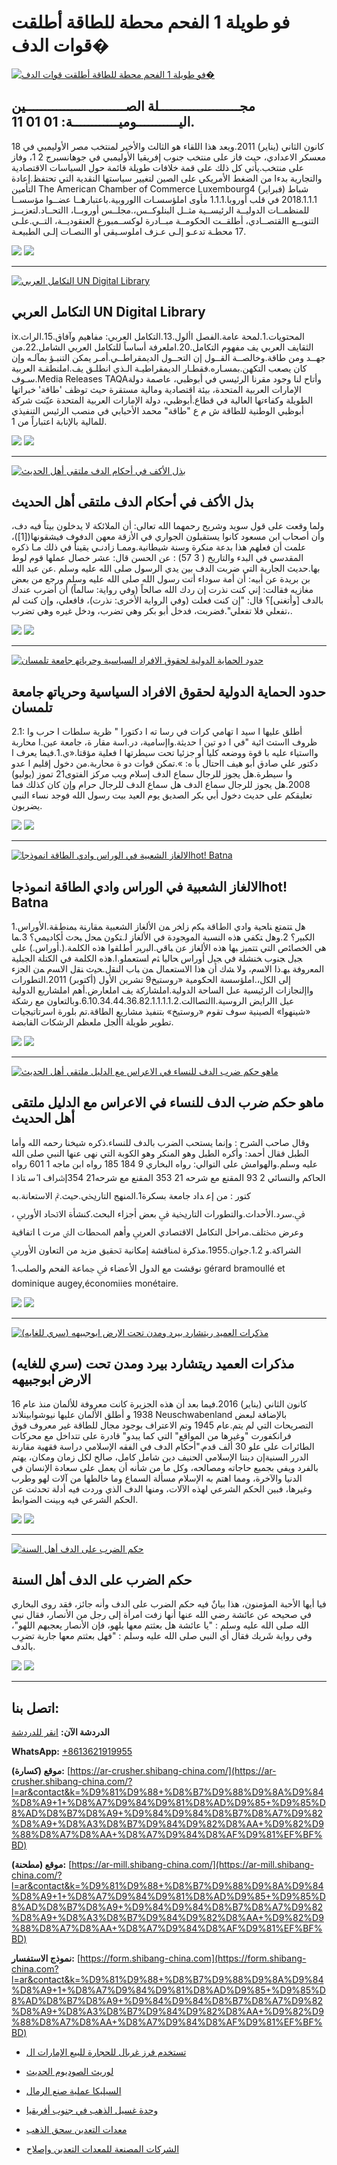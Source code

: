 # فو طويلة 1 الفحم محطة للطاقة أطلقت قوات الدف�

<a href="https://swt.shibang-china.com/?l=ar&img&k=%D9%81%D9%88+%D8%B7%D9%88%D9%8A%D9%84%D8%A9+1+%D8%A7%D9%84%D9%81%D8%AD%D9%85+%D9%85%D8%AD%D8%B7%D8%A9+%D9%84%D9%84%D8%B7%D8%A7%D9%82%D8%A9+%D8%A3%D8%B7%D9%84%D9%82%D8%AA+%D9%82%D9%88%D8%A7%D8%AA+%D8%A7%D9%84%D8%AF%D9%81%EF%BF%BD" target="_blank">![فو طويلة 1 الفحم محطة للطاقة أطلقت قوات الدف�](http://static.shibang-china.com/all-800x300/543.jpg)</a>

## مجـــــــــــــــــــــلة الصــــــــــــــــــــــــــين اليـــــــــــوميــــــــــــة: 01 01 11.
18 كانون الثاني (يناير) 2011.ويعد هذا اللقاء هو الثالث والأخير لمنتخب مصر الأوليمبي في معسكر الاعدادي، حيث فاز على منتخب جنوب إفريقيا الأوليمبي في جوهانسبرج 2 1، وفاز على منتخب.يأتي كل ذلك على قمة خلافات طويلة قائمة حول السياسات الاقتصادية والتجارية بدءا من الضغط الأمريكي على الصين لتغيير سياستها النقدية التي تحتفظ.إعادة التأمين The American Chamber of Commerce Luxembourg4 شباط (فبراير) 2018.1.1.1 في قلب أوروبا.1.1.1 مأوى املؤسسـات االوروبية.باعتبارهــا عضــوا مؤسســا للمنظمــات الدوليــة الرئيســية مثــل البنلوكــس،.مجلــس أوروبــا، االتحــاد.لتعزيــز التنويــع االقتصــادي، أطلقــت الحكومــة مبــادرة لوكســمبورغ العنقوديــة، التــي.علـى 17 محطـة تدعـو إلـى عـزف املوسـيقى أو االنصـات إلـى الطبيعـة.


<a href="https://whatsapp.shibangsoft.com/WhatsApp.php" target="_blank" title="WhatsApp">![](http://static.shibang-china.com/icon/whatsapp.png)</a> <a href="https://swt.shibang-china.com/?l=ar&icon&k=%D9%81%D9%88+%D8%B7%D9%88%D9%8A%D9%84%D8%A9+1+%D8%A7%D9%84%D9%81%D8%AD%D9%85+%D9%85%D8%AD%D8%B7%D8%A9+%D9%84%D9%84%D8%B7%D8%A7%D9%82%D8%A9+%D8%A3%D8%B7%D9%84%D9%82%D8%AA+%D9%82%D9%88%D8%A7%D8%AA+%D8%A7%D9%84%D8%AF%D9%81%EF%BF%BD" target="_blank">![](http://static.shibang-china.com/icon/chat-ar.png)</a>

---

<a href="https://swt.shibang-china.com/?l=ar&img&k=%D9%81%D9%88+%D8%B7%D9%88%D9%8A%D9%84%D8%A9+1+%D8%A7%D9%84%D9%81%D8%AD%D9%85+%D9%85%D8%AD%D8%B7%D8%A9+%D9%84%D9%84%D8%B7%D8%A7%D9%82%D8%A9+%D8%A3%D8%B7%D9%84%D9%82%D8%AA+%D9%82%D9%88%D8%A7%D8%AA+%D8%A7%D9%84%D8%AF%D9%81%EF%BF%BD" target="_blank">![التكامل العربي UN Digital Library](http://static.shibang-china.com/all-800x300/518.jpg)</a>

## التكامل العربي UN Digital Library
ix.المحتويات.1.لمحة عامة.الفصل األول.13.التكامل العربي: مفاهيم وآفاق.15.الراث الثقايف العربي يف مفهوم التكامل.20.املعرفة أساساً للتكامل العربي الشامل.22.من جهــد ومن طاقة.وخالصــة القــول إن التحــول الديمقراطــي.أمـر يمكن التنبـؤ بمآلـه وإن كان يصعب التكهن.بمسـاره.فقطـار الديمقراطيـة الـذي انطلـق يف.املنطقـة العربية سـوف.Media Releases TAQAوأتاح لنا وجود مقرنا الرئيسي في أبوظبي، عاصمة دولة الإمارات العربية المتحدة، بيئة اقتصادية ومالية مستقرة حيث توظف &#39;طاقة&#39; خبراتها الطويلة وكفاءتها العالية في قطاع.أبوظبي، دولة الإمارات العربية المتحدة عيّنت شركة أبوظبي الوطنية للطاقة ش م ع &quot;طاقة&quot; محمد الأحبابي في منصب الرئيس التنفيذي للمالية بالإنابة اعتباراً من 1.


<a href="https://whatsapp.shibangsoft.com/WhatsApp.php" target="_blank" title="WhatsApp">![](http://static.shibang-china.com/icon/whatsapp.png)</a> <a href="https://swt.shibang-china.com/?l=ar&icon&k=%D9%81%D9%88+%D8%B7%D9%88%D9%8A%D9%84%D8%A9+1+%D8%A7%D9%84%D9%81%D8%AD%D9%85+%D9%85%D8%AD%D8%B7%D8%A9+%D9%84%D9%84%D8%B7%D8%A7%D9%82%D8%A9+%D8%A3%D8%B7%D9%84%D9%82%D8%AA+%D9%82%D9%88%D8%A7%D8%AA+%D8%A7%D9%84%D8%AF%D9%81%EF%BF%BD" target="_blank">![](http://static.shibang-china.com/icon/chat-ar.png)</a>

---

<a href="https://swt.shibang-china.com/?l=ar&img&k=%D9%81%D9%88+%D8%B7%D9%88%D9%8A%D9%84%D8%A9+1+%D8%A7%D9%84%D9%81%D8%AD%D9%85+%D9%85%D8%AD%D8%B7%D8%A9+%D9%84%D9%84%D8%B7%D8%A7%D9%82%D8%A9+%D8%A3%D8%B7%D9%84%D9%82%D8%AA+%D9%82%D9%88%D8%A7%D8%AA+%D8%A7%D9%84%D8%AF%D9%81%EF%BF%BD" target="_blank">![بذل الأكف في أحكام الدف ملتقى أهل الحديث](http://static.shibang-china.com/all-800x300/927.jpg)</a>

## بذل الأكف في أحكام الدف ملتقى أهل الحديث
ولما وقعت على قول سويد وشريح رحمهما الله تعالى: أن الملائكة لا يدخلون بيتاً فيه دف، وأن أصحاب ابن مسعود كانوا يستقبلون الجواري في الأزقة معهن الدفوف فيشقونها([1])، علمت أن فعلهم هذا بدعة منكرة وسنة شيطانية.وممـا زادنـي يقيناً في ذلك مـا ذكره المقدسي في البدء والتاريخ ( 3 57) : عن الحسن قال: عشر خصال عملها قوم لوط بها.حديث الجارية التي ضربت الدف بين يدي الرسول صلى الله عليه وسلم .عن عبد الله بن بريدة عن أبيه: أن أمة سوداء أتت رسول الله صلى الله عليه وسلم ورجع من بعض مغازيه فقالت: إني كنت نذرت إن ردك الله صالحاً (وفي رواية: سالماً) أن أضرب عندك بالدف [وأتغنى]؟ قال: &quot;إن كنت فعلت (وفي الرواية الأخرى: نذرت)، فافعلي، وإن كنت لم تفعلي فلا تفعلي&quot;.فضربت، فدخل أبو بكر وهي تضرب، ودخل غيره وهي تضرب،.


<a href="https://whatsapp.shibangsoft.com/WhatsApp.php" target="_blank" title="WhatsApp">![](http://static.shibang-china.com/icon/whatsapp.png)</a> <a href="https://swt.shibang-china.com/?l=ar&icon&k=%D9%81%D9%88+%D8%B7%D9%88%D9%8A%D9%84%D8%A9+1+%D8%A7%D9%84%D9%81%D8%AD%D9%85+%D9%85%D8%AD%D8%B7%D8%A9+%D9%84%D9%84%D8%B7%D8%A7%D9%82%D8%A9+%D8%A3%D8%B7%D9%84%D9%82%D8%AA+%D9%82%D9%88%D8%A7%D8%AA+%D8%A7%D9%84%D8%AF%D9%81%EF%BF%BD" target="_blank">![](http://static.shibang-china.com/icon/chat-ar.png)</a>

---

<a href="https://swt.shibang-china.com/?l=ar&img&k=%D9%81%D9%88+%D8%B7%D9%88%D9%8A%D9%84%D8%A9+1+%D8%A7%D9%84%D9%81%D8%AD%D9%85+%D9%85%D8%AD%D8%B7%D8%A9+%D9%84%D9%84%D8%B7%D8%A7%D9%82%D8%A9+%D8%A3%D8%B7%D9%84%D9%82%D8%AA+%D9%82%D9%88%D8%A7%D8%AA+%D8%A7%D9%84%D8%AF%D9%81%EF%BF%BD" target="_blank">![ﺣﺪود اﻟﺤﻤﺎﻳﺔ اﻟﺪوﻟﻴﺔ ﻟﺤﻘﻮق اﻻﻓﺮاد اﻟﺴﻴﺎﺳﻴﺔ وﺣﺮﻳﺎﺗﻬ جامعة تلمسان](http://static.shibang-china.com/all-800x300/546.jpg)</a>

## ﺣﺪود اﻟﺤﻤﺎﻳﺔ اﻟﺪوﻟﻴﺔ ﻟﺤﻘﻮق اﻻﻓﺮاد اﻟﺴﻴﺎﺳﻴﺔ وﺣﺮﻳﺎﺗﻬ جامعة تلمسان
2.1: أطلق عليها ا سيد ا تهامي كرات في رسا ته ا دكتورا &quot; ظرية سلطات ا حرب وا ظروف ااستث ائية &quot;في ا دو تين ا حديثة.واإسامية، در.اسة مقار ة، جامعة عين.ا محاربة وااستياء عليه با قوة ووضعه كليا أو جزئيا تحت سيطرتها ا فعلية مؤقتا.«ي.1.فيما يعرف ا دكتور علي صادق أبو هيف ااحتال بأ ه: ».تمكن قوات دو ة محاربة.من دخول إقليم ا عدو وا سيطرة.هل يجوز للرجال سماع الدف إسلام ويب مركز الفتوى21 تموز (يوليو) 2008.هل يجوز للرجال سماع الدف هل سماع الدف للرجال حرام وإن كان كذلك فما تعليقكم على حديث دخول أبي بكر الصديق يوم العيد بيت رسول الله فوجد نساء النبي يضربون.


<a href="https://whatsapp.shibangsoft.com/WhatsApp.php" target="_blank" title="WhatsApp">![](http://static.shibang-china.com/icon/whatsapp.png)</a> <a href="https://swt.shibang-china.com/?l=ar&icon&k=%D9%81%D9%88+%D8%B7%D9%88%D9%8A%D9%84%D8%A9+1+%D8%A7%D9%84%D9%81%D8%AD%D9%85+%D9%85%D8%AD%D8%B7%D8%A9+%D9%84%D9%84%D8%B7%D8%A7%D9%82%D8%A9+%D8%A3%D8%B7%D9%84%D9%82%D8%AA+%D9%82%D9%88%D8%A7%D8%AA+%D8%A7%D9%84%D8%AF%D9%81%EF%BF%BD" target="_blank">![](http://static.shibang-china.com/icon/chat-ar.png)</a>

---

<a href="https://swt.shibang-china.com/?l=ar&img&k=%D9%81%D9%88+%D8%B7%D9%88%D9%8A%D9%84%D8%A9+1+%D8%A7%D9%84%D9%81%D8%AD%D9%85+%D9%85%D8%AD%D8%B7%D8%A9+%D9%84%D9%84%D8%B7%D8%A7%D9%82%D8%A9+%D8%A3%D8%B7%D9%84%D9%82%D8%AA+%D9%82%D9%88%D8%A7%D8%AA+%D8%A7%D9%84%D8%AF%D9%81%EF%BF%BD" target="_blank">![الالغاز الشعبية في الوراس وادي الطاقة انموذجاhot! Batna](http://static.shibang-china.com/all-800x300/123.jpg)</a>

## الالغاز الشعبية في الوراس وادي الطاقة انموذجاhot! Batna
1.ﻫل ﺘﺘﻤﺘﻊ ﻨﺎﺤﻴﺔ ﻭﺍﺩﻱ ﺍﻟﻁﺎﻗﺔ ﺒﻜﻡ ﺯﺍﺨﺭ ﻤﻥ ﺍﻷﻟﻐﺎﺯ ﺍﻟﺸﻌﺒﻴﺔ ﻤﻘﺎﺭﻨﺔ ﺒﻤﻨﻁﻘﺔ.ﺍﻷﻭﺭﺍﺱ ﺍﻟﻜﺒﻴﺭ؟ 2.ﻭﻫل ﺘﻜﻔﻲ ﻫﺫﻩ ﺍﻟﻨﺴﺒﺔ ﺍﻟﻤﻭﺠﻭﺩﺓ ﻓﻲ ﺍﻷﻟﻐﺎﺯ ﻟ.ﺘﻜﻭﻥ ﻤﺤل ﺒﺤﺙ ﺃﻜﺎﺩﻴﻤﻲ؟ 3.ﻤﺎ ﻫﻲ ﺍﻟﺨﺼﺎﺌﺹ ﺍﻟﺘﻲ ﺘﺘﻤﻴﺯ ﺒﻬﺎ ﻫﺫﻩ ﺍﻷﻟﻐﺎﺯ ﻋﻥ ﺒﺎﻗﻲ.ﺍﻟﺒﺭﺒﺭ ﺃﻁﻠﻘﻭﺍ ﻫﺫﻩ ﺍﻟﻜﻠﻤﺔ.(.ﺃﻭﺭﺍﺱ.) ﻋﻠﻰ ﺠﺒل ﺠﻨﻭﺏ ﺨﻨﺸﻠﺔ ﻓﻲ ﺠﺒل ﺃﻭﺭﺍﺱ ﺤﺎﻟﻴﺎ ﺜﻡ ﺍﺴﺘﻌﻤﻠﻭ.ﺍ.ﻫﺫﻩ ﺍﻟﻜﻠﻤﺔ ﻓﻲ ﺍﻟﻜﺘﻠﺔ ﺍﻟﺠﺒﻠﻴﺔ ﺍﻟﻤﻌﺭﻭﻓﺔ ﺒﻬ.ﺫﺍ ﺍﻻﺴﻡ، ﻭﻻ ﺸﻙ ﺃﻥ ﻫﺫﺍ ﺍﻻﺴﺘﻌﻤﺎل ﻤﻥ ﺒﺎﺏ ﺍﻟﻨﻘل.ﺤﻴﺙ ﻨﻘل ﺍﻻﺴﻡ ﻤﻥ ﺍﻟﺠﺯﺀ ﺇﻟﻰ ﺍﻟﻜل،.املؤسسة الحكومية «روستيخ9 تشرين الأول (أكتوبر) 2011.التطورات واإلنجازات الرئيسية عىل الساحة الدولية.املشاركة يف املعارض.أهم املشاريع الدولية عيل االرايض الروسية.االتصاالت.6.10.34.44.36.82.1.1.1.1.2.وبالتعاون مع رشكة «شينهوا» الصينية سوف تقوم «روستيخ» بتنفيذ مشاريع الطاقة.تم بلورة اسرتاتيجيات تطوير طويلة األجل ملعظم الرشكات القابضة.


<a href="https://whatsapp.shibangsoft.com/WhatsApp.php" target="_blank" title="WhatsApp">![](http://static.shibang-china.com/icon/whatsapp.png)</a> <a href="https://swt.shibang-china.com/?l=ar&icon&k=%D9%81%D9%88+%D8%B7%D9%88%D9%8A%D9%84%D8%A9+1+%D8%A7%D9%84%D9%81%D8%AD%D9%85+%D9%85%D8%AD%D8%B7%D8%A9+%D9%84%D9%84%D8%B7%D8%A7%D9%82%D8%A9+%D8%A3%D8%B7%D9%84%D9%82%D8%AA+%D9%82%D9%88%D8%A7%D8%AA+%D8%A7%D9%84%D8%AF%D9%81%EF%BF%BD" target="_blank">![](http://static.shibang-china.com/icon/chat-ar.png)</a>

---

<a href="https://swt.shibang-china.com/?l=ar&img&k=%D9%81%D9%88+%D8%B7%D9%88%D9%8A%D9%84%D8%A9+1+%D8%A7%D9%84%D9%81%D8%AD%D9%85+%D9%85%D8%AD%D8%B7%D8%A9+%D9%84%D9%84%D8%B7%D8%A7%D9%82%D8%A9+%D8%A3%D8%B7%D9%84%D9%82%D8%AA+%D9%82%D9%88%D8%A7%D8%AA+%D8%A7%D9%84%D8%AF%D9%81%EF%BF%BD" target="_blank">![ماهو حكم ضرب الدف للنساء في الاعراس مع الدليل ملتقى أهل الحديث](http://static.shibang-china.com/all-800x300/503.jpg)</a>

## ماهو حكم ضرب الدف للنساء في الاعراس مع الدليل ملتقى أهل الحديث
وقال صاحب الشرح : وإنما يستحب الضرب بالدف للنساء.ذكره شيخنا رحمه الله وأما الطبل فقال أحمد: وأكره الطبل وهو المنكر وهو الكوبة التي نهى عنها النبي صلى الله عليه وسلم.والهوامش على التوالي: رواه البخاري 9 184 185 رواه ابن ماجه 1 601 رواه الحاكم والنسائي 2 93 المقنع مع شرحه 21 353 المقنع مع شرحه21 354إﴍاف ا ٔﺳ ﺘﺎذ ا ﻛﺘﻮر : ﻣﻦ إﻋ ﺪاد جامعة بسكرة1.ﺍﳌﻨﻬﺞ ﺍﻟﺘﺎﺭﳜﻲ.ﺣﻴﺚ.ﰎ ﺍﻻﺳﺘﻌﺎﻧﺔ.ﺑﻪ ﰲ.ﺳﺮﺩ.ﺍﻷﺣﺪﺍﺙ.ﻭﺍﻟﺘﻄﻮﺭﺍﺕ ﺍﻟﺘﺎﺭﳜﻴﺔ ﰲ ﺑﻌﺾ ﺃﺟﺰﺍﺀ ﺍﻟﺒﺤﺚ.ﻛﻨﺸﺄﺓ ﺍﻻﲢﺎﺩ ﺍﻷﻭﺭﰊ ، ﻭﻋﺮﺽ ﳐﺘﻠﻒ.ﻣﺮﺍﺣﻞ ﺍﻟﺘﻜﺎﻣﻞ ﺍﻻﻗﺘﺼﺎﺩﻱ ﺍﻟﻌﺮﰊ ﻭﺃﻫﻢ ﺍﶈﻄﺎﺕ ﺍﻟﱵ ﻣﺮﺕ ﺎ ﺍﺗﻔﺎﻗﻴﺔ ﺍﻟﺸﺮﺍﻛﺔ.ﻭ 1.2.ﺟﻮﺍﻥ.1955.ﻣﺬﻛﺮﺓ ﳌﻨﺎﻗﺸﺔ ﺇﻣﻜﺎﻧﻴﺔ ﲢﻘﻴﻖ ﻣﺰﻳﺪ ﻣﻦ ﺍﻟﺘﻌﺎﻭﻥ ﺍﻷﻭﺭﰊ ﻧﻮﻗﺸﺖ ﻣﻊ ﺍﻟﺪﻭﻝ ﺍﻷﻋﻀﺎﺀ ﰲ ﲨﺎﻋﺔ ﺍﻟﻔﺤﻢ ﻭﺍﻟﺼﻠﺐ.1 gérard bramoullé et dominique augey,économiies monétaire.


<a href="https://whatsapp.shibangsoft.com/WhatsApp.php" target="_blank" title="WhatsApp">![](http://static.shibang-china.com/icon/whatsapp.png)</a> <a href="https://swt.shibang-china.com/?l=ar&icon&k=%D9%81%D9%88+%D8%B7%D9%88%D9%8A%D9%84%D8%A9+1+%D8%A7%D9%84%D9%81%D8%AD%D9%85+%D9%85%D8%AD%D8%B7%D8%A9+%D9%84%D9%84%D8%B7%D8%A7%D9%82%D8%A9+%D8%A3%D8%B7%D9%84%D9%82%D8%AA+%D9%82%D9%88%D8%A7%D8%AA+%D8%A7%D9%84%D8%AF%D9%81%EF%BF%BD" target="_blank">![](http://static.shibang-china.com/icon/chat-ar.png)</a>

---

<a href="https://swt.shibang-china.com/?l=ar&img&k=%D9%81%D9%88+%D8%B7%D9%88%D9%8A%D9%84%D8%A9+1+%D8%A7%D9%84%D9%81%D8%AD%D9%85+%D9%85%D8%AD%D8%B7%D8%A9+%D9%84%D9%84%D8%B7%D8%A7%D9%82%D8%A9+%D8%A3%D8%B7%D9%84%D9%82%D8%AA+%D9%82%D9%88%D8%A7%D8%AA+%D8%A7%D9%84%D8%AF%D9%81%EF%BF%BD" target="_blank">![(سري للغايه) مذكرات العميد ريتشارد بيرد ومدن تحت الارض ابوجبيهه](http://static.shibang-china.com/all-800x300/679.jpg)</a>

## (سري للغايه) مذكرات العميد ريتشارد بيرد ومدن تحت الارض ابوجبيهه
16 كانون الثاني (يناير) 2016.فيما بعد أن هذه الجزيرة كانت معروفة للألمان منذ عام 1938 و أطلق الألمان عليها نيوشوابينلاند Neuschwabenland بالإضافة لبعض التصريحات التي لم يتم.عام 1945 وتم الاعتراف بوجود مجال للطاقة غير معروف فوق فرانكفورت &quot;وغيرها من المواقع&quot; التي كما يبدو&quot; قادرة على تتداخل مع محركات الطائرات على علو 30 ألف قدم.&quot;أحكام الدف في الفقه الإسلامي دراسة فقهية مقارنة الدرر السنيةإن ديننا الإسلامي الحنيف دين شامل كامل، صالح لكل زمان ومكان، يهتم بالفرد ويفي بجميع حاجاته ومصالحه، وكل ما من شأنه أن يعمل على سعادة الإنسان في الدنيا والآخرة، ومما اهتم به الإسلام مسألة السماع وما خالطها من آلات لهو وطرب وغيرها، فبين الحكم الشرعي لهذه الآلات، ومنها الدف الذي وردت فيه أدلة تحدثت عن الحكم الشرعي فيه وبينت الضوابط.


<a href="https://whatsapp.shibangsoft.com/WhatsApp.php" target="_blank" title="WhatsApp">![](http://static.shibang-china.com/icon/whatsapp.png)</a> <a href="https://swt.shibang-china.com/?l=ar&icon&k=%D9%81%D9%88+%D8%B7%D9%88%D9%8A%D9%84%D8%A9+1+%D8%A7%D9%84%D9%81%D8%AD%D9%85+%D9%85%D8%AD%D8%B7%D8%A9+%D9%84%D9%84%D8%B7%D8%A7%D9%82%D8%A9+%D8%A3%D8%B7%D9%84%D9%82%D8%AA+%D9%82%D9%88%D8%A7%D8%AA+%D8%A7%D9%84%D8%AF%D9%81%EF%BF%BD" target="_blank">![](http://static.shibang-china.com/icon/chat-ar.png)</a>

---

<a href="https://swt.shibang-china.com/?l=ar&img&k=%D9%81%D9%88+%D8%B7%D9%88%D9%8A%D9%84%D8%A9+1+%D8%A7%D9%84%D9%81%D8%AD%D9%85+%D9%85%D8%AD%D8%B7%D8%A9+%D9%84%D9%84%D8%B7%D8%A7%D9%82%D8%A9+%D8%A3%D8%B7%D9%84%D9%82%D8%AA+%D9%82%D9%88%D8%A7%D8%AA+%D8%A7%D9%84%D8%AF%D9%81%EF%BF%BD" target="_blank">![حكم الضرب على الدف أهل السنة](http://static.shibang-china.com/all-800x300/74.jpg)</a>

## حكم الضرب على الدف أهل السنة
فيا أيها الأحبة المؤمنون، هذا بيانٌ فيه حكم الضرب على الدف وأنه جائز، فقد روى البخاري في صحيحه عن عائشة رضي الله عنها أنها زفت امرأة إلى رجل من الأنصار، فقال نبي الله صلى الله عليه وسلم : &quot;يا عائشة هل بعثتم معها بلهو، فإن الأنصار يعجبهم اللهو&quot;، وفي رواية شَريك فقال أي النبي صلى الله عليه وسلم : &quot;فهل بعثتم معها جارية تضرِب بالدف.

<a href="https://whatsapp.shibangsoft.com/WhatsApp.php" target="_blank" title="WhatsApp">![](http://static.shibang-china.com/icon/whatsapp.png)</a> <a href="https://swt.shibang-china.com/?l=ar&icon&k=%D9%81%D9%88+%D8%B7%D9%88%D9%8A%D9%84%D8%A9+1+%D8%A7%D9%84%D9%81%D8%AD%D9%85+%D9%85%D8%AD%D8%B7%D8%A9+%D9%84%D9%84%D8%B7%D8%A7%D9%82%D8%A9+%D8%A3%D8%B7%D9%84%D9%82%D8%AA+%D9%82%D9%88%D8%A7%D8%AA+%D8%A7%D9%84%D8%AF%D9%81%EF%BF%BD" target="_blank">![](http://static.shibang-china.com/icon/chat-ar.png)</a>

---
## اتصل بنا:

**الدردشة الآن:** [انقر للدردشة](https://swt.shibang-china.com?l=ar&contact&k=%D9%81%D9%88+%D8%B7%D9%88%D9%8A%D9%84%D8%A9+1+%D8%A7%D9%84%D9%81%D8%AD%D9%85+%D9%85%D8%AD%D8%B7%D8%A9+%D9%84%D9%84%D8%B7%D8%A7%D9%82%D8%A9+%D8%A3%D8%B7%D9%84%D9%82%D8%AA+%D9%82%D9%88%D8%A7%D8%AA+%D8%A7%D9%84%D8%AF%D9%81%EF%BF%BD)

**WhatsApp:**  [+8613621919955](https://whatsapp.shibangsoft.com/WhatsApp.php)

**موقع (كسارة):** [https://ar-crusher.shibang-china.com/](https://ar-crusher.shibang-china.com/?l=ar&contact&k=%D9%81%D9%88+%D8%B7%D9%88%D9%8A%D9%84%D8%A9+1+%D8%A7%D9%84%D9%81%D8%AD%D9%85+%D9%85%D8%AD%D8%B7%D8%A9+%D9%84%D9%84%D8%B7%D8%A7%D9%82%D8%A9+%D8%A3%D8%B7%D9%84%D9%82%D8%AA+%D9%82%D9%88%D8%A7%D8%AA+%D8%A7%D9%84%D8%AF%D9%81%EF%BF%BD)

**موقع (مطحنة):** [https://ar-mill.shibang-china.com/](https://ar-mill.shibang-china.com/?l=ar&contact&k=%D9%81%D9%88+%D8%B7%D9%88%D9%8A%D9%84%D8%A9+1+%D8%A7%D9%84%D9%81%D8%AD%D9%85+%D9%85%D8%AD%D8%B7%D8%A9+%D9%84%D9%84%D8%B7%D8%A7%D9%82%D8%A9+%D8%A3%D8%B7%D9%84%D9%82%D8%AA+%D9%82%D9%88%D8%A7%D8%AA+%D8%A7%D9%84%D8%AF%D9%81%EF%BF%BD)

**نموذج الاستفسار:** [https://form.shibang-china.com](https://form.shibang-china.com?l=ar&contact&k=%D9%81%D9%88+%D8%B7%D9%88%D9%8A%D9%84%D8%A9+1+%D8%A7%D9%84%D9%81%D8%AD%D9%85+%D9%85%D8%AD%D8%B7%D8%A9+%D9%84%D9%84%D8%B7%D8%A7%D9%82%D8%A9+%D8%A3%D8%B7%D9%84%D9%82%D8%AA+%D9%82%D9%88%D8%A7%D8%AA+%D8%A7%D9%84%D8%AF%D9%81%EF%BF%BD)

* [تستخدم فرز غربال للحجارة للبيع الإمارات ال](../26/%D8%AA%D8%B3%D8%AA%D8%AE%D8%AF%D9%85%20%D9%81%D8%B1%D8%B2%20%D8%BA%D8%B1%D8%A8%D8%A7%D9%84%20%D9%84%D9%84%D8%AD%D8%AC%D8%A7%D8%B1%D8%A9%20%D9%84%D9%84%D8%A8%D9%8A%D8%B9%20%D8%A7%D9%84%D8%A5%D9%85%D8%A7%D8%B1%D8%A7%D8%AA%20%D8%A7%D9%84.md)

* [لوريث الصوديوم الحديث](../29/%D9%84%D9%88%D8%B1%D9%8A%D8%AB%20%D8%A7%D9%84%D8%B5%D9%88%D8%AF%D9%8A%D9%88%D9%85%20%D8%A7%D9%84%D8%AD%D8%AF%D9%8A%D8%AB.md)

* [السيليكا عملية صنع الرمال](../27/%D8%A7%D9%84%D8%B3%D9%8A%D9%84%D9%8A%D9%83%D8%A7%20%D8%B9%D9%85%D9%84%D9%8A%D8%A9%20%D8%B5%D9%86%D8%B9%20%D8%A7%D9%84%D8%B1%D9%85%D8%A7%D9%84.md)

* [وحدة غسيل الذهب في جنوب أفريقيا](../26/%D9%88%D8%AD%D8%AF%D8%A9%20%D8%BA%D8%B3%D9%8A%D9%84%20%D8%A7%D9%84%D8%B0%D9%87%D8%A8%20%D9%81%D9%8A%20%D8%AC%D9%86%D9%88%D8%A8%20%D8%A3%D9%81%D8%B1%D9%8A%D9%82%D9%8A%D8%A7.md)

* [معدات التعدين سحق الذهب](../26/%D9%85%D8%B9%D8%AF%D8%A7%D8%AA%20%D8%A7%D9%84%D8%AA%D8%B9%D8%AF%D9%8A%D9%86%20%D8%B3%D8%AD%D9%82%20%D8%A7%D9%84%D8%B0%D9%87%D8%A8.md)

* [الشركات المصنعة للمعدات التعدين وإصلاح](../29/%D8%A7%D9%84%D8%B4%D8%B1%D9%83%D8%A7%D8%AA%20%D8%A7%D9%84%D9%85%D8%B5%D9%86%D8%B9%D8%A9%20%D9%84%D9%84%D9%85%D8%B9%D8%AF%D8%A7%D8%AA%20%D8%A7%D9%84%D8%AA%D8%B9%D8%AF%D9%8A%D9%86%20%D9%88%D8%A5%D8%B5%D9%84%D8%A7%D8%AD.md)